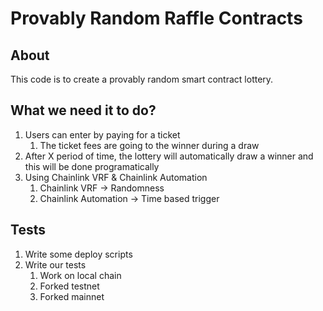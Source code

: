 # Provably Random Raffle Contracts

## About

This code is to create a provably random smart contract lottery.

## What we need it to do?

1. Users can enter by paying for a ticket
   1. The ticket fees are going to the winner during a draw
2. After X period of time, the lottery will automatically draw a winner and this will be done programatically
3. Using Chainlink VRF & Chainlink Automation
   1. Chainlink VRF -> Randomness
   2. Chainlink Automation -> Time based trigger

## Tests

1. Write some deploy scripts
2. Write our tests
   1. Work on local chain
   2. Forked testnet
   3. Forked mainnet
